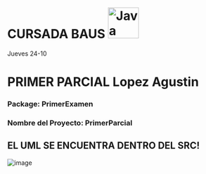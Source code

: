 # CURSADA BAUS <img src="https://www.socialfuturo.com/wp-content/uploads/2019/01/262px-Java_programming_language_logo.svg.png" alt="Java Logo" width="70" />
Jueves 24-10

# PRIMER PARCIAL Lopez Agustin

### Package: PrimerExamen
### Nombre del Proyecto: PrimerParcial

## EL UML SE ENCUENTRA DENTRO DEL SRC!


![image](https://github.com/user-attachments/assets/96dd30b3-0c89-4547-a3f7-8554e1539f8b)
